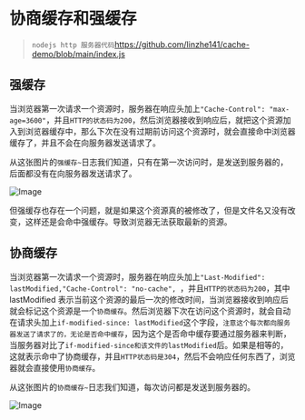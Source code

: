 # 协商缓存和强缓存

> `nodejs http 服务器代码`https://github.com/linzhe141/cache-demo/blob/main/index.js

## 强缓存

当浏览器第一次请求一个资源时，服务器在响应头加上`"Cache-Control": "max-age=3600"`，并且`HTTP的状态码为200`，然后浏览器接收到响应后，就把这个资源加入到浏览器缓存中，那么下次在没有过期前访问这个资源时，就会直接命中浏览器缓存了，并且不会在向服务器发送请求了。

从这张图片的`强缓存~`日志我们知道，只有在第一次访问时，是发送到服务器的，后面都没有在向服务器发送请求了。

![Image](https://github.com/user-attachments/assets/761576d8-5e55-408c-90b5-242ea5e6ad54)

但强缓存也存在一个问题，就是如果这个资源真的被修改了，但是文件名又没有改变，这样还是会命中强缓存。导致浏览器无法获取最新的资源。

## 协商缓存

当浏览器第一次请求一个资源时，服务器在响应头加上`"Last-Modified": lastModified,"Cache-Control": "no-cache", `，并且`HTTP的状态码为200`，其中 lastModified 表示当前这个资源的最后一次的修改时间，当浏览器接收到响应后就会标记这个资源是一个`协商缓存`。然后浏览器下次在访问这个资源时，就会自动在请求头加上`if-modified-since: lastModified`这个字段，`注意这个每次都向服务器发送了请求了的，无论是否命中缓存`，因为这个是否命中缓存要通过服务器来判断，当服务器对比了`if-modified-since和该文件的lastModified`后。如果是相等的，这就表示命中了协商缓存，并且`HTTP状态码是304`，然后不会响应任何东西了，浏览器就会直接使用`协商缓存`。

从这张图片的`协商缓存~`日志我们知道，每次访问都是发送到服务器的。

![Image](https://github.com/user-attachments/assets/727a8cd6-c3ea-46ef-bbb4-6d34f208bb1a)
